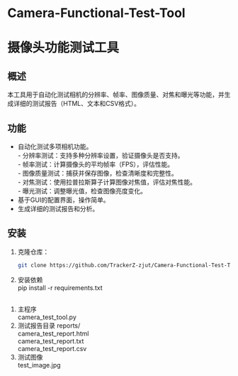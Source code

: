 # Camera-Functional-Test-Tool

# 摄像头功能测试工具

## 概述
本工具用于自动化测试相机的分辨率、帧率、图像质量、对焦和曝光等功能，并生成详细的测试报告（HTML、文本和CSV格式）。

## 功能
- 自动化测试多项相机功能。  
      - 分辨率测试：支持多种分辨率设置，验证摄像头是否支持。  
      - 帧率测试：计算摄像头的平均帧率（FPS），评估性能。  
      - 图像质量测试：捕获并保存图像，检查清晰度和完整性。  
      - 对焦测试：使用拉普拉斯算子计算图像对焦值，评估对焦性能。  
      - 曝光测试：调整曝光值，检查图像亮度变化。   
- 基于GUI的配置界面，操作简单。  
- 生成详细的测试报告和分析。  

## 安装
1. 克隆仓库：
   ```bash
   git clone https://github.com/TrackerZ-zjut/Camera-Functional-Test-Tool.git
2. 安装依赖  
   pip install -r requirements.txt  
## 
1. 主程序  
  camera_test_tool.py     
2. 测试报告目录
   reports/            
     camera_test_report.html  
     camera_test_report.txt  
     camera_test_report.csv  
3. 测试图像  
  test_image.jpg
